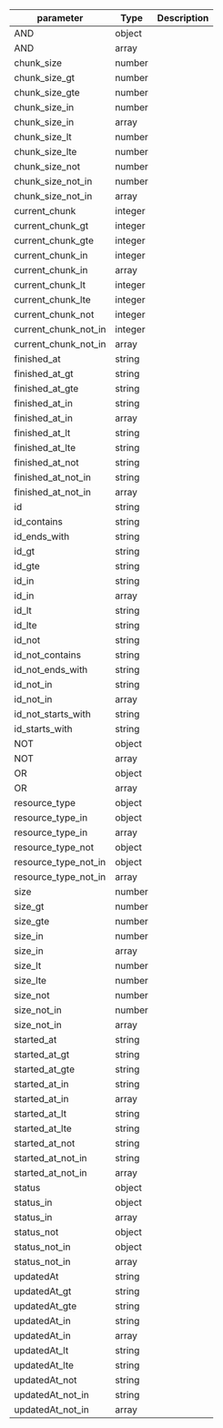 | parameter | Type | Description |
| ----------- | ----------- |----------- |
| AND  |  object  |    |
| AND  |  array  |    |
| chunk_size  |  number  |    |
| chunk_size_gt  |  number  |    |
| chunk_size_gte  |  number  |    |
| chunk_size_in  |  number  |    |
| chunk_size_in  |  array  |    |
| chunk_size_lt  |  number  |    |
| chunk_size_lte  |  number  |    |
| chunk_size_not  |  number  |    |
| chunk_size_not_in  |  number  |    |
| chunk_size_not_in  |  array  |    |
| current_chunk  |  integer  |    |
| current_chunk_gt  |  integer  |    |
| current_chunk_gte  |  integer  |    |
| current_chunk_in  |  integer  |    |
| current_chunk_in  |  array  |    |
| current_chunk_lt  |  integer  |    |
| current_chunk_lte  |  integer  |    |
| current_chunk_not  |  integer  |    |
| current_chunk_not_in  |  integer  |    |
| current_chunk_not_in  |  array  |    |
| finished_at  |  string  |    |
| finished_at_gt  |  string  |    |
| finished_at_gte  |  string  |    |
| finished_at_in  |  string  |    |
| finished_at_in  |  array  |    |
| finished_at_lt  |  string  |    |
| finished_at_lte  |  string  |    |
| finished_at_not  |  string  |    |
| finished_at_not_in  |  string  |    |
| finished_at_not_in  |  array  |    |
| id  |  string  |    |
| id_contains  |  string  |    |
| id_ends_with  |  string  |    |
| id_gt  |  string  |    |
| id_gte  |  string  |    |
| id_in  |  string  |    |
| id_in  |  array  |    |
| id_lt  |  string  |    |
| id_lte  |  string  |    |
| id_not  |  string  |    |
| id_not_contains  |  string  |    |
| id_not_ends_with  |  string  |    |
| id_not_in  |  string  |    |
| id_not_in  |  array  |    |
| id_not_starts_with  |  string  |    |
| id_starts_with  |  string  |    |
| NOT  |  object  |    |
| NOT  |  array  |    |
| OR  |  object  |    |
| OR  |  array  |    |
| resource_type  |  object  |    |
| resource_type_in  |  object  |    |
| resource_type_in  |  array  |    |
| resource_type_not  |  object  |    |
| resource_type_not_in  |  object  |    |
| resource_type_not_in  |  array  |    |
| size  |  number  |    |
| size_gt  |  number  |    |
| size_gte  |  number  |    |
| size_in  |  number  |    |
| size_in  |  array  |    |
| size_lt  |  number  |    |
| size_lte  |  number  |    |
| size_not  |  number  |    |
| size_not_in  |  number  |    |
| size_not_in  |  array  |    |
| started_at  |  string  |    |
| started_at_gt  |  string  |    |
| started_at_gte  |  string  |    |
| started_at_in  |  string  |    |
| started_at_in  |  array  |    |
| started_at_lt  |  string  |    |
| started_at_lte  |  string  |    |
| started_at_not  |  string  |    |
| started_at_not_in  |  string  |    |
| started_at_not_in  |  array  |    |
| status  |  object  |    |
| status_in  |  object  |    |
| status_in  |  array  |    |
| status_not  |  object  |    |
| status_not_in  |  object  |    |
| status_not_in  |  array  |    |
| updatedAt  |  string  |    |
| updatedAt_gt  |  string  |    |
| updatedAt_gte  |  string  |    |
| updatedAt_in  |  string  |    |
| updatedAt_in  |  array  |    |
| updatedAt_lt  |  string  |    |
| updatedAt_lte  |  string  |    |
| updatedAt_not  |  string  |    |
| updatedAt_not_in  |  string  |    |
| updatedAt_not_in  |  array  |    |